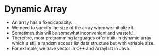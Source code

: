 # Dynamic Array

- An array has a fixed capacity.
- We need to specify the size of the array when we initialize it. 
- Sometimes this will be somewhat inconvenient and wasteful.
- Therefore, most programming languages offer built-in dynamic array which is still a random access list data structure but with variable size.
- For example, we have vector in C++ and ArrayList in Java.

